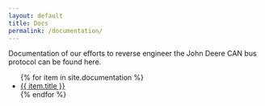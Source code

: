 ```yaml
---
layout: default
title: Docs
permalink: /documentation/
---
```


Documentation of our efforts to reverse engineer the John Deere CAN bus protocol can be found here.

<ul>
{% for item in site.documentation %}
  <li><a href="{{ item.url }}">{{ item.title }}</a></li>
{% endfor %}
</ul>
